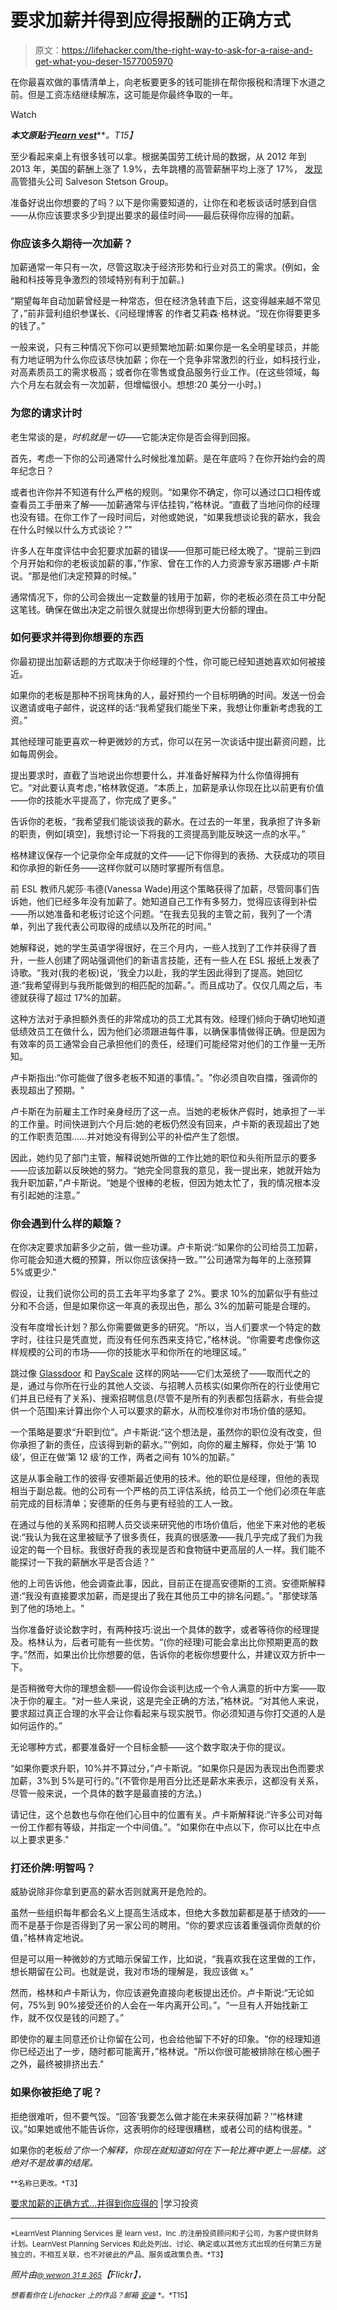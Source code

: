 # 要求加薪并得到应得报酬的正确方式

> 原文：<https://lifehacker.com/the-right-way-to-ask-for-a-raise-and-get-what-you-deser-1577005970>

在你最喜欢做的事情清单上，向老板要更多的钱可能排在帮你报税和清理下水道之前。但是工资冻结继续解冻，这可能是你最终争取的一年。

Watch

***本文原贴于***[***learn vest***](http://www.learnvest.com/2014/05/how-to-ask-for-a-raise/)***。*T15】**

至少看起来桌上有很多钱可以拿。根据美国劳工统计局的数据，从 2012 年到 2013 年，美国的薪酬上涨了 1.9%，去年跳槽的高管薪酬平均上涨了 17%， [发现](http://globenewswire.com/news-release/2014/04/09/625849/10076114/en/Senior-Executives-Who-Changed-Jobs-in-2013-Averaged-a-17-Percent-Compensation-Increase-Reports-Salveson-Stetson-Group.html) 高管猎头公司 Salveson Stetson Group。

准备好说出你想要的了吗？以下是你需要知道的，让你在和老板谈话时感到自信——从你应该要求多少到提出要求的最佳时间——最后获得你应得的加薪。

### 你应该多久期待一次加薪？

加薪通常一年只有一次，尽管这取决于经济形势和行业对员工的需求。(例如，金融和科技等竞争激烈的领域特别有利于加薪。)

“期望每年自动加薪曾经是一种常态，但在经济急转直下后，这变得越来越不常见了，”前非营利组织参谋长、《问经理博客 的作者艾莉森·格林说。“现在你得要更多的钱了。”

一般来说，只有三种情况下你可以更频繁地加薪:如果你是一名全明星球员，并能有力地证明为什么你应该尽快加薪；你在一个竞争非常激烈的行业，如科技行业，对高素质员工的需求极高；或者你在零售或食品服务行业工作。(在这些领域，每六个月左右就会有一次加薪，但增幅很小。想想:20 美分一小时。)

### 为您的请求计时

老生常谈的是，*时机就是一切*——它能决定你是否会得到回报。

首先，考虑一下你的公司通常什么时候批准加薪。是在年底吗？在你开始约会的周年纪念日？

或者也许你并不知道有什么严格的规则。“如果你不确定，你可以通过口口相传或查看员工手册来了解——加薪通常与评估挂钩，”格林说。“直截了当地问你的经理也没有错。在你工作了一段时间后，对他或她说，“如果我想谈论我的薪水，我会在什么时候以什么方式谈论？”"

许多人在年度评估中会犯要求加薪的错误——但那可能已经太晚了。“提前三到四个月开始和你的老板谈加薪的事，”作家、曾在工作的人力资源专家苏珊娜·卢卡斯说。“那是他们决定预算的时候。”

通常情况下，你的公司会拨出一定数量的钱用于加薪，你的老板必须在员工中分配这笔钱。确保在做出决定之前很久就提出你想得到更大份额的理由。

### 如何要求并得到你想要的东西

你最初提出加薪话题的方式取决于你经理的个性，你可能已经知道她喜欢如何被接近。

如果你的老板是那种不拐弯抹角的人，最好预约一个目标明确的时间。发送一份会议邀请或电子邮件，说这样的话:“我希望我们能坐下来，我想让你重新考虑我的工资。”

其他经理可能更喜欢一种更微妙的方式，你可以在另一次谈话中提出薪资问题，比如每周例会。

提出要求时，直截了当地说出你想要什么，并准备好解释为什么你值得拥有它。“对此要认真考虑，”格林敦促道。“本质上，加薪是承认你现在比以前更有价值——你的技能水平提高了，你完成了更多。”

告诉你的老板，“我希望我们能谈谈我的薪水。在过去的一年里，我承担了许多新的职责，例如[填空]，我想讨论一下将我的工资提高到能反映这一点的水平。”

格林建议保存一个记录你全年成就的文件——记下你得到的表扬、大获成功的项目和你承担的新任务——这样你就可以随时掌握所有信息。

前 ESL 教师凡妮莎·韦德(Vanessa Wade)用这个策略获得了加薪，尽管同事们告诉她，他们已经多年没有加薪了。她知道自己工作有多努力，觉得应该得到补偿——所以她准备和老板讨论这个问题。“在我去见我的主管之前，我列了一个清单，列出了我代表公司取得的成绩以及所花的时间。”

她解释说，她的学生英语学得很好，在三个月内，一些人找到了工作并获得了晋升，一些人创建了网站强调他们的新语言技能，还有一些人在 ESL 报纸上发表了诗歌。“我对(我的老板)说，‘我全力以赴，我的学生因此得到了提高。她回忆道:“我希望得到与我所能做到的相匹配的加薪。”。而且成功了。仅仅几周之后，韦德就获得了超过 17%的加薪。

这种方法对于承担额外责任的非常成功的员工尤其有效。经理们倾向于确切地知道低绩效员工在做什么，因为他们必须跟进每件事，以确保事情做得正确。但是因为有效率的员工通常会自己承担他们的责任，经理们可能经常对他们的工作量一无所知。

卢卡斯指出:“你可能做了很多老板不知道的事情。”。"你必须自吹自擂，强调你的表现超出了预期。"

卢卡斯在为前雇主工作时亲身经历了这一点。当她的老板休产假时，她承担了一半的工作量。时间快进到六个月后:她的老板仍然没有回来，卢卡斯的表现超出了她的工作职责范围……并对她没有得到公平的补偿产生了怨恨。

因此，她约见了部门主管，解释说她所做的工作比她的职位和头衔所显示的要多——应该加薪以反映她的努力。“她完全同意我的意见，我一提出来，她就开始为我升职加薪，”卢卡斯说。“她是个很棒的老板，但因为她太忙了，我的情况根本没有引起她的注意。”

### 你会遇到什么样的颠簸？

在你决定要求加薪多少之前，做一些功课。卢卡斯说:“如果你的公司给员工加薪，你可能会知道大概的预算，所以你应该保持一致。”"公司通常为每年的上涨预算 5%或更少."

假设，让我们说你公司的员工去年平均多拿了 2%。要求 10%的加薪似乎有些过分和不合适，但是如果你这一年真的表现出色，那么 3%的加薪可能是合理的。

没有年度增长计划？那么你需要做更多的研究。“所以，当人们要求一个特定的数字时，往往只是凭直觉，而没有任何东西来支持它，”格林说。“你需要考虑像你这样规模的公司的市场——你的技能水平和你所在的地理区域。”

跳过像 [Glassdoor](http://www.glassdoor.com/index.htm) 和 [PayScale](http://www.payscale.com/) 这样的网站——它们太笼统了——取而代之的是，通过与你所在行业的其他人交谈、与招聘人员核实(如果你所在的行业使用它们并且已经有了关系)、搜索招聘信息(尽管不是所有的列表都包括薪水，有些会提供一个范围)来计算出你个人可以要求的薪水，从而校准你对市场价值的感知。

一个策略是要求“升职到位”。卢卡斯说:“这个想法是，虽然你的职位没有改变，但你承担了新的责任，应该得到新的薪水。”“例如，向你的雇主解释，你处于‘第 10 级’，但正在做‘第 12 级’的工作，两者之间有 10%的加薪。”

这是从事金融工作的彼得·安德斯最近使用的技术。他的职位是经理，但他的表现相当于副总裁。他的公司有一个严格的员工评估系统，给员工一个他们必须在年底前完成的目标清单；安德斯的任务与更有经验的工人一致。

在通过与他的关系网和招聘人员交谈来研究他的市场价值后，他坐下来对他的老板说:“我认为我在这里被赋予了很多责任，我真的很感激——我几乎完成了我们为我设定的每一个目标。我很好奇我的表现是否和食物链中更高层的人一样。我们能不能探讨一下我的薪酬水平是否合适？”

他的上司告诉他，他会调查此事，因此，目前正在提高安德斯的工资。安德斯解释道:“我没有直接要求加薪，而是提出了我在其他员工中的排名问题。”。"那使球落到了他的场地上。"

当你准备好谈论数字时，有两种技巧:说出一个具体的数字，或者等待你的经理提及。格林认为，后者可能有一些优势。“(你的经理)可能会拿出比你预期更高的数字。”然而，如果出价比你想要的低，告诉你的老板你想要什么，并建议双方折中一下。

是否稍微夸大你的理想金额——假设你会谈判达成一个令人满意的折中方案——取决于你的雇主。“对一些人来说，这是完全正确的方法，”格林说。“对其他人来说，要求超过真正合理的水平会让你看起来与现实脱节。你必须知道与你打交道的人是如何运作的。”

无论哪种方式，都要准备好一个目标金额——这个数字取决于你的提议。

“如果你要求升职，10%并不算过分，”卢卡斯说。“如果你只是因为表现出色而要求加薪，3%到 5%是可行的。”(不管你是用百分比还是薪水来表示，这都没有关系，尽管一般来说，一个具体的数字是最直接的方法。)

请记住，这个总数也与你在他们心目中的位置有关。卢卡斯解释说:“许多公司对每一份工作都有等级，并指定一个中间值。”。"如果你在中点以下，你可以比在中点以上要求更多."

### 打还价牌:明智吗？

威胁说除非你拿到更高的薪水否则就离开是危险的。

虽然一些组织每年都会名义上提高生活成本，但绝大多数加薪都是基于绩效的——而不是基于你是否得到了另一家公司的聘用。“你的要求应该着重强调你贡献的价值，”格林肯定地说。

但是可以用一种微妙的方式暗示保留工作，比如说，“我喜欢我在这里做的工作，想长期留在公司。也就是说，我对市场的理解是，我应该做 x。”

然而，格林和卢卡斯认为，你应该避免直接向老板提出还价。卢卡斯说:“无论如何，75%到 90%接受还价的人会在一年内离开公司。”。“一旦有人开始找新工作，就不仅仅是钱的问题了。”

即使你的雇主同意还价让你留在公司，也会给他留下不好的印象。“你的经理知道你已经迈出了一步，随时都可能离开，”格林说。"所以你很可能被排除在核心圈子之外，最终被排挤出去."

### 如果你被拒绝了呢？

拒绝很难听，但不要气馁。“回答‘我要怎么做才能在未来获得加薪？’“格林建议。”如果她或他不能告诉你，这表明你的经理很糟糕，或者公司的结构很差。"

如果你的老板*给了你一个解释，你现在就知道如何在下一轮比赛中更上一层楼。这绝对不是故事的结尾。*

<small>**名称已更改。*T3】</small>

[要求加薪的正确方式…并得到你应得的](http://www.learnvest.com/2014/05/how-to-ask-for-a-raise/) |学习投资

* * *

<small>*LearnVest Planning Services 是 learn vest，Inc .的注册投资顾问和子公司，为客户提供财务计划。LearnVest Planning Services 和此处列出、讨论、确定或以其他方式出现的任何第三方是独立的，不相互关联，也不对彼此的产品、服务或政策负责。*T3】</small>

*照片由*[<small>*@ wewon 31 # 365*</small>](https://www.flickr.com/photos/wewon31/8166163628/sizes/l)*【Flickr】，*

<small>*想看看你在 Lifehacker 上的作品？邮箱*</small> [<small>*安迪*</small>](mailto:andy@lifehacker.com) <small>*。*T15】</small>